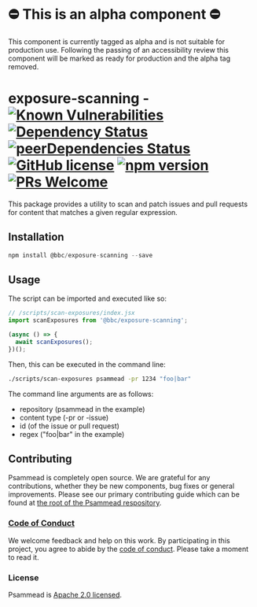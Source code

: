 # ⛔️ This is an alpha component ⛔️

This component is currently tagged as alpha and is not suitable for production use. Following the passing of an accessibility review this component will be marked as ready for production and the alpha tag removed.
# exposure-scanning - [![Known Vulnerabilities](https://snyk.io/test/github/bbc/psammead/badge.svg?targetFile=packages%2Futilities%2Fexposure-scanning%2Fpackage.json)](https://snyk.io/test/github/bbc/psammead?targetFile=packages%2Futilities%2Fexposure-scanning%2Fpackage.json) [![Dependency Status](https://david-dm.org/bbc/psammead.svg?path=packages/utilities/exposure-scanning)](https://david-dm.org/bbc/psammead?path=packages/utilities/exposure-scanning) [![peerDependencies Status](https://david-dm.org/bbc/psammead/peer-status.svg?path=packages/utilities/exposure-scanning)](https://david-dm.org/bbc/psammead?path=packages/utilities/exposure-scanning&type=peer) [![GitHub license](https://img.shields.io/badge/license-Apache%202.0-blue.svg)](https://github.com/bbc/psammead/blob/latest/LICENSE) [![npm version](https://img.shields.io/npm/v/@bbc/exposure-scanning.svg)](https://www.npmjs.com/package/@bbc/exposure-scanning) [![PRs Welcome](https://img.shields.io/badge/PRs-welcome-brightgreen.svg)](https://github.com/bbc/psammead/blob/latest/CONTRIBUTING.md)

This package provides a utility to scan and patch issues and pull requests for content that matches a given regular expression.


## Installation

```jsx
npm install @bbc/exposure-scanning --save
```

## Usage

The script can be imported and executed like so:

```jsx
// /scripts/scan-exposures/index.jsx
import scanExposures from '@bbc/exposure-scanning';

(async () => {
  await scanExposures();
})();
```

Then, this can be executed in the command line:

```sh
./scripts/scan-exposures psammead -pr 1234 "foo|bar"
```

The command line arguments are as follows:
 - repository (psammead in the example)
 - content type (-pr or -issue)
 - id (of the issue or pull request)
 - regex ("foo|bar" in the example)

## Contributing

Psammead is completely open source. We are grateful for any contributions, whether they be new components, bug fixes or general improvements. Please see our primary contributing guide which can be found at [the root of the Psammead respository](https://github.com/bbc/psammead/blob/latest/CONTRIBUTING.md).

### [Code of Conduct](https://github.com/bbc/psammead/blob/latest/CODE_OF_CONDUCT.md)

We welcome feedback and help on this work. By participating in this project, you agree to abide by the [code of conduct](https://github.com/bbc/psammead/blob/latest/CODE_OF_CONDUCT.md). Please take a moment to read it.

### License

Psammead is [Apache 2.0 licensed](https://github.com/bbc/psammead/blob/latest/LICENSE).
